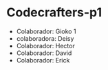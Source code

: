 # Codecrafters-p1

- Colaborador: Gioko 1
- colaboradora: Deisy
- Colaborador: Hector
- Colaborador: David
- Colaborador: Erick
